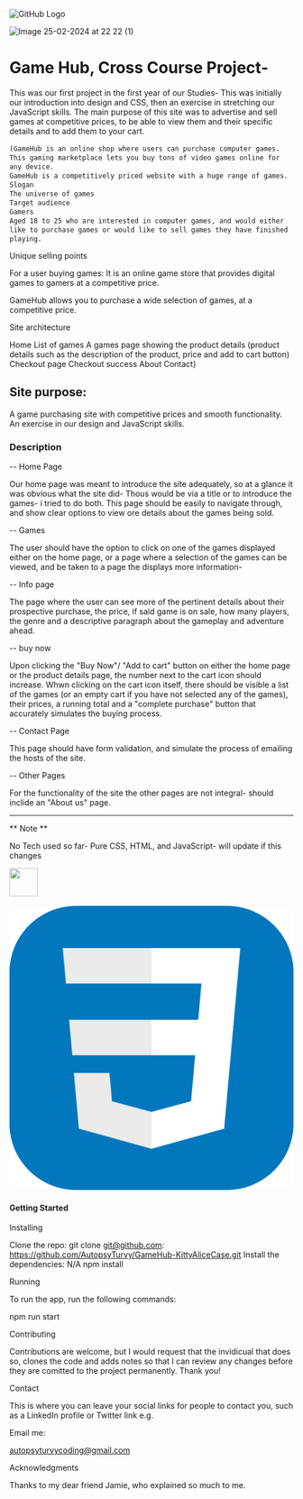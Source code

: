 
![GitHub Logo](https://raw.githubusercontent.com/NoroffFEU/first-year-cross-course-assignment-brief-three/master/GameHub_Logo.png)




![Image 25-02-2024 at 22 22 (1)](https://github.com/AutopsyTurvy/GameHub-KittyAliceCase/assets/102550358/f9d2f484-ccfe-4188-8149-acf7be130035)



# Game Hub, Cross Course Project- 

This was our first project in the first year of our Studies-
This was initially our introduction into design and CSS, then an exercise in stretching our JavaScript skills.
The main purpose of this site was to advertise and sell games at competitive prices, to be able to view them and their specific details and to add them to your cart.

    (GameHub is an online shop where users can purchase computer games. This gaming marketplace lets you buy tons of video games online for any device.
    GameHub is a competitively priced website with a huge range of games.
    Slogan
    The universe of games
    Target audience
    Gamers
    Aged 18 to 25 who are interested in computer games, and would either like to purchase games or would like to sell games they have finished playing.

Unique selling points

For a user buying games: It is an online game store that provides digital games to gamers at a competitive price.

GameHub allows you to purchase a wide selection of games, at a competitive price.

Site architecture

Home
List of games
A games page showing the product details (product details such as the description of the product, price and add to cart button)
Checkout page
Checkout success
About
Contact)

## Site purpose:

A game purchasing site with competitive prices and smooth functionality. An exercise in our design and JavaScript skills.



### Description

-- Home Page

Our home page was meant to introduce the site adequately, so at a glance it was obvious what the site did- 
Thous would be via a title or to introduce the games- i tried to do both.
This page should be easily to navigate through, and show clear options to view ore details about the games being sold. 

-- Games 

The user should have the option to click on one of the games displayed either on the home page, or a page where a selection of the games can be viewed, and be taken to a page the displays more information- 

-- Info page

The page where the user can see more of the pertinent details about their prospective purchase, the price, if said game is on sale, how many players, the genre and a descriptive paragraph about the gameplay and adventure ahead.

-- buy now

Upon clicking the "Buy Now"/ "Add to cart" button on either the home page or the product details page, the number next to the cart icon should increase. 
Whwn clicking on the cart icon itself, there should be visible a list of the games (or an empty cart if you have not selected any of the games), their prices, a running total and a "complete purchase" button that accurately simulates the buying process.


-- Contact Page

This page should have form validation, and simulate the process of emailing the hosts of the site.

-- Other Pages

For the functionality of the site the other pages are not integral- should inclide an "About us" page.


---


** Note **

No Tech used so far- Pure CSS, HTML, and JavaScript- will update if this changes



<img src="https://github.githubassets.com/images/modules/logos_page/GitHub-Mark.png" width="50" height="50">


![Image 25-02-2024 at 22 22 (1)](https://raw.githubusercontent.com/tandpfun/skill-icons/main/icons/CSS.svg)




#### Getting Started

Installing


Clone the repo:
git clone git@github.com: https://github.com/AutopsyTurvy/GameHub-KittyAliceCase.git
Install the dependencies: N/A
npm install



Running

To run the app, run the following commands:

npm run start



Contributing


Contributions are welcome, but I would request that the invidicual that does so, clones the code and adds notes so that I can review any changes before they are comitted to the project permanently. Thank you! 


Contact

This is where you can leave your social links for people to contact you, such as a LinkedIn profile or Twitter link e.g.

Email me: 

autopsyturvycoding@gmail.com


Acknowledgments


Thanks to my dear friend Jamie, who explained so much to me. 
